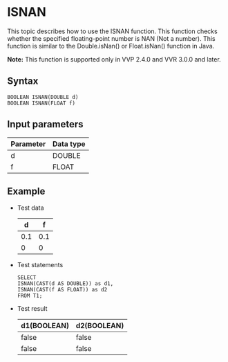 # ISNAN

This topic describes how to use the ISNAN function. This function checks whether the specified floating-point number is NAN \(Not a number\). This function is similar to the Double.isNan\(\) or Float.isNan\(\) function in Java.

**Note:** This function is supported only in VVP 2.4.0 and VVR 3.0.0 and later.

## Syntax

```
BOOLEAN ISNAN(DOUBLE d)
BOOLEAN ISNAN(FLOAT f)
```

## Input parameters

|Parameter|Data type|
|---------|---------|
|d|DOUBLE|
|f|FLOAT|

## Example

-   Test data

    |d|f|
    |--|--|
    |0.1|0.1|
    |0|0|

-   Test statements

    ```
    SELECT  
    ISNAN(CAST(d AS DOUBLE)) as d1,
    ISNAN(CAST(f AS FLOAT)) as d2
    FROM T1;         
    ```

-   Test result

    |d1\(BOOLEAN\)|d2\(BOOLEAN\)|
    |-------------|-------------|
    |false|false|
    |false|false|


